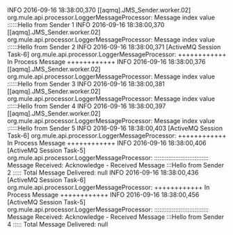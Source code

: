 INFO  2016-09-16 18:38:00,370 [[aqmq].JMS_Sender.worker.02] org.mule.api.processor.LoggerMessageProcessor: Message index value ::::::Hello from Sender  1
INFO  2016-09-16 18:38:00,370 [[aqmq].JMS_Sender.worker.02] org.mule.api.processor.LoggerMessageProcessor: Message index value ::::::Hello from Sender  2
INFO  2016-09-16 18:38:00,371 [ActiveMQ Session Task-6] org.mule.api.processor.LoggerMessageProcessor: ++++++++++++ In Process Message ++++++++++++
INFO  2016-09-16 18:38:00,376 [[aqmq].JMS_Sender.worker.02] org.mule.api.processor.LoggerMessageProcessor: Message index value ::::::Hello from Sender  3
INFO  2016-09-16 18:38:00,381 [[aqmq].JMS_Sender.worker.02] org.mule.api.processor.LoggerMessageProcessor: Message index value ::::::Hello from Sender  4
INFO  2016-09-16 18:38:00,397 [[aqmq].JMS_Sender.worker.02] org.mule.api.processor.LoggerMessageProcessor: Message index value ::::::Hello from Sender  5
INFO  2016-09-16 18:38:00,403 [ActiveMQ Session Task-6] org.mule.api.processor.LoggerMessageProcessor: ++++++++++++ In Process Message ++++++++++++
INFO  2016-09-16 18:38:00,406 [ActiveMQ Session Task-5] org.mule.api.processor.LoggerMessageProcessor: ::::::::::::::::::::::::::::::: Message Received: Acknowledge - Received Message :::Hello from Sender  2 ::::: Total Message Delivered: null
INFO  2016-09-16 18:38:00,436 [ActiveMQ Session Task-6] org.mule.api.processor.LoggerMessageProcessor: ++++++++++++ In Process Message ++++++++++++
INFO  2016-09-16 18:38:00,456 [ActiveMQ Session Task-5] org.mule.api.processor.LoggerMessageProcessor: ::::::::::::::::::::::::::::::: Message Received: Acknowledge - Received Message :::Hello from Sender  4 ::::: Total Message Delivered: null


